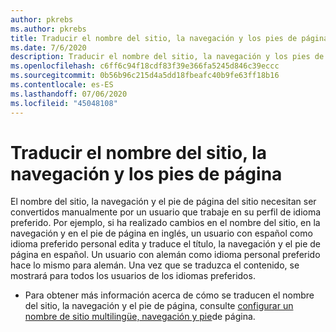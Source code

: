 ```yaml
---
author: pkrebs
ms.author: pkrebs
title: Traducir el nombre del sitio, la navegación y los pies de página
ms.date: 7/6/2020
description: Traducir el nombre del sitio, la navegación y los pies de página
ms.openlocfilehash: c6ff6c94f18cdf83f39e366fa5245d846c39eccc
ms.sourcegitcommit: 0b56b96c215d4a5dd18fbeafc40b9fe63ff18b16
ms.contentlocale: es-ES
ms.lasthandoff: 07/06/2020
ms.locfileid: "45048108"
---
```

# <a name="translate-the-site-name-navigation-and-footers"></a>Traducir el nombre del sitio, la navegación y los pies de página
El nombre del sitio, la navegación y el pie de página del sitio necesitan ser convertidos manualmente por un usuario que trabaje en su perfil de idioma preferido. Por ejemplo, si ha realizado cambios en el nombre del sitio, en la navegación y en el pie de página en inglés, un usuario con español como idioma preferido personal edita y traduce el título, la navegación y el pie de página en español. Un usuario con alemán como idioma personal preferido hace lo mismo para alemán. Una vez que se traduzca el contenido, se mostrará para todos los usuarios de los idiomas preferidos.  

- Para obtener más información acerca de cómo se traducen el nombre del sitio, la navegación y el pie de página, consulte [configurar un nombre de sitio multilingüe, navegación y pie](https://support.office.com/en-us/article/create-multilingual-communication-sites-pages-and-news-2bb7d610-5453-41c6-a0e8-6f40b3ed750c#bkmk_muitranslations)de página.
